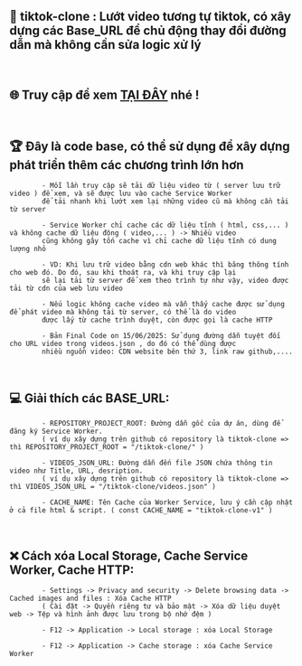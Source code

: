 ## 🚀 tiktok-clone : Lướt video tương tự tiktok, có xây dựng các Base_URL để chủ động thay đổi đường dẫn mà không cần sửa logic xử lý 

</br>

## 🌐 Truy cập để xem  [TẠI ĐÂY](https://tongtrankien1605.github.io/tiktok-clone) nhé !

</br>

## 🏆 Đây là code base, có thể sử dụng để xây dựng phát triển thêm các chương trình lớn hơn
            - Mỗi lần truy cập sẽ tải dữ liệu video từ ( server lưu trữ video ) để xem, và sẽ được lưu vào cache Service Worker 
            để tải nhanh khi lướt xem lại những video cũ mà không cần tải từ server
            
            - Service Worker chỉ cache các dữ liệu tĩnh ( html, css,... ) và không cache dữ liệu động ( video,... ) -> Nhiều video
            cũng không gây tốn cache vì chỉ cache dữ liệu tĩnh có dung lượng nhỏ

            - VD: Khi lưu trữ video bằng cdn web khác thì băng thông tính cho web đó. Do đó, sau khi thoát ra, và khi truy cập lại
            sẽ lại tải từ server để xem theo trình tự như vậy, video được tải từ cdn của web lưu video

            - Nếu logic không cache video mà vẫn thấy cache được sử dụng để phát video mà không tải từ server, có thể là do video
            được lấy từ cache trình duyệt, còn được gọi là cache HTTP

            - Bản Final Code on 15/06/2025: Sử dụng đường dẫn tuyệt đối cho URL video trong videos.json , do đó có thể dùng được 
            nhiều nguồn video: CDN website bên thứ 3, link raw github,....

</br>

## 💻 Giải thích các BASE_URL:

            - REPOSITORY_PROJECT_ROOT: Đường dẫn gốc của dự án, dùng để đăng ký Service Worker.
            ( ví dụ xây dựng trên github có repository là tiktok-clone => thì REPOSITORY_PROJECT_ROOT = "/tiktok-clone/" )
              
            - VIDEOS_JSON_URL: Đường dẫn đến file JSON chứa thông tin video như Title, URL, desription.
            ( ví dụ xây dựng trên github có repository là tiktok-clone => thì VIDEOS_JSON_URL = "/tiktok-clone/videos.json" )

            - CACHE_NAME: Tên Cache của Worker Service, lưu ý cần cập nhật ở cả file html & script. ( const CACHE_NAME = "tiktok-clone-v1" )
            
</br> 

## ❌ Cách xóa Local Storage, Cache Service Worker, Cache HTTP:

            - Settings -> Privacy and security -> Delete browsing data -> Cached images and files : Xóa Cache HTTP
            ( Cài đặt -> Quyền riêng tư và bảo mật -> Xóa dữ liệu duyệt web -> Tệp và hình ảnh được lưu trong bộ nhớ đệm )

            - F12 -> Application -> Local storage : xóa Local Storage

            - F12 -> Application -> Cache storage : xóa Cache Service Worker
